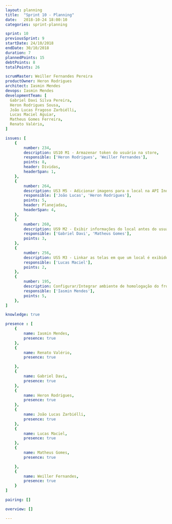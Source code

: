 ```yaml
---
layout: planning
title:  "Sprint 10 - Planning"
date:   2018-10-24 18:00:10
categories: sprint-planning

sprint: 10
previousSprint: 9
startDate: 24/10/2018
endDate: 30/10/2018
duration: 7
plannedPoints: 15
debtPoints: 8
totalPoints: 26

scrumMaster: Weiller Fernandes Pereira
productOwner: Heron Rodrigues
architect: Iasmin Mendes
devops: Iasmin Mendes
developmentTeam: [
  Gabriel Davi Silva Pereira,
  Heron Rodrigues Sousa,
  João Lucas Fragoso Zarbiélli,
  Lucas Maciel Aguiar,
  Matheus Gomes Ferreira,
  Renato Valério,
]

issues: [
    {
        number: 234,
        description: US10 M1 - Armazenar token do usuário na store,
        responsible: ['Heron Rodrigues', 'Weiller Fernandes'],
        points: 8,
        header: Dividas,
        headerSpan: 1,
    },
    {
        number: 264,
        description: US3 M5 - Adicionar imagens para o local na API IndicaAi,
        responsible: ['João Lucas', 'Heron Rodrigues'],
        points: 5,
        header: Planejadas,
        headerSpan: 4,
    },
    {
        number: 260,
        description: US9 M2 - Exibir informações do local antes do usuário confirmar o cadastro,
        responsible: ['Gabriel Davi', 'Matheus Gomes'],
        points: 3,
    },
    {
        number: 256,
        description: US5 M3 - Linkar as telas em que um local é exibido para redirecionar para a página de Visualização do Local,
        responsible: ['Lucas Maciel'],
        points: 2,
    },
    {
        number: 195,
        description: Configurar/Integrar ambiente de homologação do front,
        responsible: ['Iasmin Mendes'],
        points: 5,
    },
]

knowledge: true

presence : [
    {
        name: Iasmin Mendes,
        presence: true
    },
    {
        name: Renato Valério,
        presence: true

    },
    {
        name: Gabriel Davi,
        presence: true
    },
    {
        name: Heron Rodrigues,
        presence: true
    },
    {
        name: João Lucas Zarbiélli,
        presence: true
    },
    {
        name: Lucas Maciel,
        presence: true
    },
    {
        name: Matheus Gomes,
        presence: true

    },
    {
        name: Weiller Fernandes,
        presence: true
    }
]

pairing: []

overview: []

---
```

